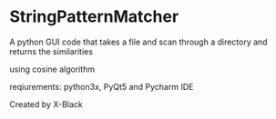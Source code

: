 # StringPatternMatcher
A python GUI code that takes a file and scan through a directory and returns the similarities

using cosine algorithm

reqiurements:
python3x, PyQt5 and Pycharm IDE




Created by X-Black
